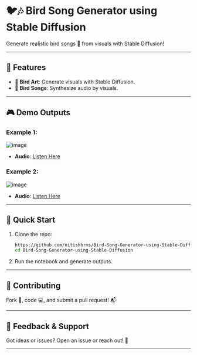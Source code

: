 
# 🐦🎶 Bird Song Generator using Stable Diffusion  

Generate  realistic bird songs 🎵 from visuals with Stable Diffusion!  

---

## 🌟 Features  
- 🎨 **Bird Art**: Generate visuals with Stable Diffusion.  
- 🎵 **Bird Songs**: Synthesize audio by visuals.  
---

## 🎮 Demo Outputs  

### Example 1:
![image](https://github.com/user-attachments/assets/e18de42d-9514-4f7b-b168-b6438f5c2eb0)
- **Audio**: [Listen Here](https://drive.google.com/file/d/1Dm-hXRsaPJUH7ieon5aaW1-XhJGOweyZ/view?usp=sharing)  

### Example 2: 
![image](https://github.com/user-attachments/assets/b1d22a09-90bc-47d2-88cb-c2244091aac7)
- **Audio**: [Listen Here](https://drive.google.com/file/d/1Dm-hXRsaPJUH7ieon5aaW1-XhJGOweyZ/view?usp=drive_link)  

---

## 🚀 Quick Start  

1. Clone the repo:  
   ```bash
   https://github.com/nitishhrms/Bird-Song-Generator-using-Stable-Diffusion.git
   cd Bird-Song-Generator-using-Stable-Diffusion
   ```  
2. Run the notebook and generate outputs.

---

## 🤝 Contributing  
Fork 🍴, code 💻, and submit a pull request! 📬  

---

## 📢 Feedback & Support  
Got ideas or issues? Open an issue or reach out! 🐛  

--- 
